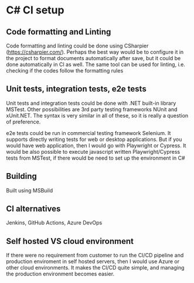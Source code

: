 # C# CI setup

## Code formatting and Linting

Code formatting and linting could be done using CSharpier (https://csharpier.com/).
Perhaps the best way would be to configure it in the project to format documents automatically after save, but it could be done automatically in CI as well.
The same tool can be used for linting, i.e. checking if the codes follow the formatting rules

## Unit tests, integration tests, e2e tests

Unit tests and integration tests could be done with .NET built-in library MSTest. Other possibilities are 3rd party testing frameworks NUnit and xUnit.NET.
The syntax is very similar in all of these, so it is really a question of preference.

e2e tests could be run in commercial testing framework Selenium. It supports directly writing tests for web or desktop applications.
But if you would have web application, then I would go with Playwright or Cypress.
It would be also possible to execute javascript written Playwright/Cypress tests from MSTest, if there would be need to set up the environment in C#

## Building

Built using MSBuild

## CI alternatives

Jenkins, GitHub Actions, Azure DevOps

## Self hosted VS cloud environment

If there were no requirement from customer to run the CI/CD pipeline and production enviroment in self hosted servers, then I would use Azure or other cloud environments.
It makes the CI/CD quite simple, and managing the production environment becomes easier.
